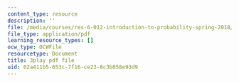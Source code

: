 ```yaml
---
content_type: resource
description: ''
file: /media/courses/res-6-012-introduction-to-probability-spring-2018/02a411b5653c7f16ce238c3b058e93d9_o_qO7RYBF10.pdf
file_type: application/pdf
learning_resource_types: []
ocw_type: OCWFile
resourcetype: Document
title: 3play pdf file
uid: 02a411b5-653c-7f16-ce23-8c3b058e93d9
---
```

